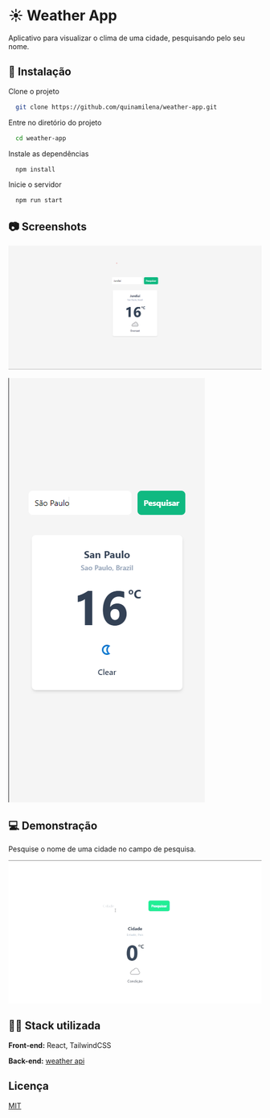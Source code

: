 # ☀️ Weather App

Aplicativo para visualizar o clima de uma cidade, pesquisando pelo seu nome.

## 🚀 Instalação

Clone o projeto

```bash
  git clone https://github.com/quinamilena/weather-app.git
```

Entre no diretório do projeto

```bash
  cd weather-app
```

Instale as dependências

```bash
  npm install
```

Inicie o servidor

```bash
  npm run start
```

## 📷 Screenshots

![weather-app-image](./infoReadme/weather-app-image.png)

![weather-app-image](./infoReadme/weather-app-image-mob.png)

## 💻 Demonstração

Pesquise o nome de uma cidade no campo de pesquisa.

![weather-app-gif](./infoReadme/weather-app-video.gif)

## 👩‍💻 Stack utilizada

**Front-end:** React, TailwindCSS

**Back-end:** [weather api](https://www.weatherapi.com/)

## Licença

[MIT](https://choosealicense.com/licenses/mit/)
